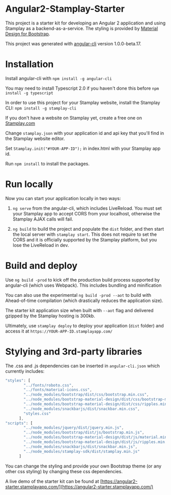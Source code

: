 # Angular2-Stamplay-Starter

This project is a starter kit for developing an Angular 2 application and using Stamplay as a backend-as-a-service. The styling is provided by [Material Design for Bootstrap](https://github.com/FezVrasta/bootstrap-material-design).

This project was generated with [angular-cli](https://github.com/angular/angular-cli) version 1.0.0-beta.17.

# Installation

Install angular-cli with `npm install -g angular-cli`

You may need to install Typescript 2.0 if you haven't done this before `npm install -g typescript`

In order to use this project for your Stamplay website, install the Stamplay CLI: `npm install -g stamplay-cli`

If you don't have a website on Stamplay yet, create a free one on [Stamplay.com](www.stamplay.com)

Change `stamplay.json` with your application id and api key that you'll find in the Stamplay website editor.

Set `Stamplay.init("#YOUR-APP-ID");` in index.html with your Stamplay app id.

Run `npm install` to install the packages.

# Run locally

Now you can start your application locally in two ways:

1) `ng serve` from the angular-cli, which includes LiveReload. You must set your Stamplay app to accept CORS from your localhost, otherwise the Stamplay AJAX calls will fail.

2) `ng build` to build the project and populate the `dist` folder, and then start the local server with `stamplay start`. This does not require to set the CORS and it is officially supported by the Stamplay platform, but you lose the LiveReload in dev.

# Build and deploy

Use `ng build -prod` to kick off the production build process supported by angular-cli (which uses Webpack). This includes bundling and minification

You can also use the experimental `ng build -prod --aot` to build with Ahead-of-time compilation (which drastically reduces the application size).

The starter kit application size when built with `--aot` flag and  delivered gzipped by the Stamplay hosting is 300kb.

Ultimately, use `stamplay deploy` to deploy your application (`dist` folder) and access it at `https://YOUR-APP-ID.stamplayapp.com/`

# Stylying and 3rd-party libraries

The .css and .js dependencies can be inserted in `angular-cli.json` which currently includes:

```javascript
"styles": [
        "../fonts/roboto.css",
        "../fonts/material-icons.css",
        "../node_modules/bootstrap/dist/css/bootstrap.min.css",
        "../node_modules/bootstrap-material-design/dist/css/bootstrap-material-design.min.css",
        "../node_modules/bootstrap-material-design/dist/css/ripples.min.css",
        "../node_modules/snackbarjs/dist/snackbar.min.css",      
        "styles.css"
      ],
"scripts": [
        "../node_modules/jquery/dist/jquery.min.js",
        "../node_modules/bootstrap/dist/js/bootstrap.min.js",
        "../node_modules/bootstrap-material-design/dist/js/material.min.js",
        "../node_modules/bootstrap-material-design/dist/js/ripples.min.js",
        "../node_modules/snackbarjs/dist/snackbar.min.js",
        "../node_modules/stamplay-sdk/dist/stamplay.min.js"
      ]
```
You can change the styling and provide your own Bootstrap theme (or any other css styling) by changing these css dependencies.

A live demo of the starter kit can be found at [https://angular2-starter.stamplayapp.com/](https://angular2-starter.stamplayapp.com/)